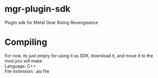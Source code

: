 # mgr-plugin-sdk
Plugin sdk for Metal Gear Rising Revengeance

# Compiling
For now, its just empty for using it as SDK, download it, and move it to the mod you will make <br />
Language: C++ <br />
File extension: .asi file
